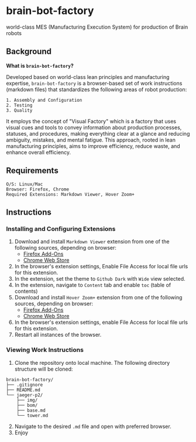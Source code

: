 # brain-bot-factory

world-class MES (Manufacturing Execution System) for production of Brain robots

## Background

**What is  `brain-bot-factory`?**

Developed based on world-class lean principles and manufacturing expertise, `brain-bot-factory` is a browser-based set of work instructions (markdown files) that standardizes the following areas of robot production:

    1. Assembly and Configuration
    2. Testing
    3. Quality

It employs the concept of "Visual Factory" which is a factory that uses visual cues and tools to convey information about production processes, statuses, and procedures, making everything clear at a glance and reducing ambiguity, mistakes, and mental fatigue. This approach, rooted in lean manufacturing principles, aims to improve efficiency, reduce waste, and enhance overall efficiency.

## Requirements 

```
O/S: Linux/Mac
Browser: Firefox, Chrome
Required Extensions: Markdown Viewer, Hover Zoom+
```

## Instructions

### Installing and Configuring Extensions

1.  Download and install `Markdown Viewer` extension from one of the following sources, depending on browser:
    - [Firefox Add-Ons](https://addons.mozilla.org/en-US/firefox/addon/markdown-viewer-chrome/)
    - [Chrome Web Store](https://chromewebstore.google.com/detail/markdown-viewer/ckkdlimhmcjmikdlpkmbgfkaikojcbjk?hl=en)
2.  In the browser's extension settings, Enable File Access for local file urls for this extension.
3.  In the extension, set the theme to `Github Dark` with `Wide` view selected.
4.  In the extension, navigate to `Content` tab and enable `toc` (table of contents) 
5.  Download and install `Hover Zoom+` extension from one of the following sources, depending on browser: 
    - [Firefox Add-Ons](https://addons.mozilla.org/en-US/firefox/addon/hover-zoom-plus/)
    - [Chrome Web Store](https://chromewebstore.google.com/detail/hover-zoom+/pccckmaobkjjboncdfnnofkonhgpceea?hl=en)
6.  In the browser's extension settings, enable File Access for local file urls for this extension.
7.  Restart all instances of the browser.

### Viewing Work Instructions

1. Clone the repository onto local machine.  The following directory structure will be cloned:
```
brain-bot-factory/
├── .gitignore
├── README.md
└── jaeger-p2/
    ├── img/
    ├── bom/
    ├── base.md
    └── tower.md
```
2. Navigate to the desired `.md` file and open with preferred browser.
3. Enjoy 
